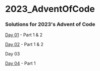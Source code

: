 # 2023_AdventOfCode

### Solutions for 2023's Advent of Code

[Day 01](https://github.com/IchBinJade/2023-advent-of-code/blob/main/src/day01.js) - Part 1 & 2

[Day 02](https://github.com/IchBinJade/2023-advent-of-code/blob/main/src/day02.js) - Part 1 & 2

Day 03

[Day 04](https://github.com/IchBinJade/2023-advent-of-code/blob/main/src/day04.js) - Part 1
